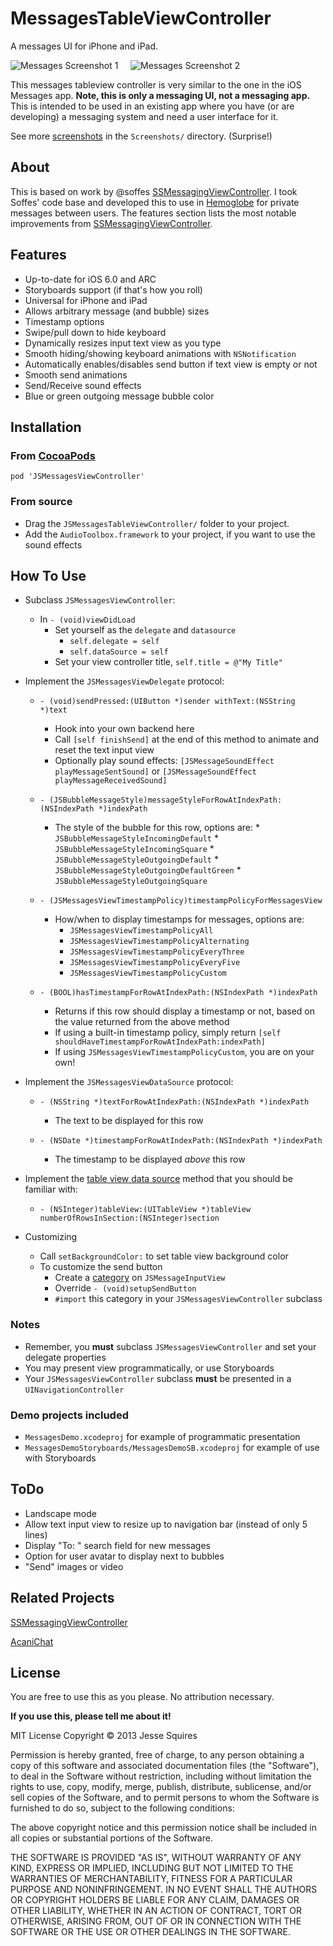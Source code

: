 # MessagesTableViewController

A messages UI for iPhone and iPad.

![Messages Screenshot 1][img1] &nbsp;&nbsp;&nbsp; ![Messages Screenshot 2][img2]

This messages tableview controller is very similar to the one in the iOS Messages app. **Note, this is only a messaging UI, not a messaging app.** This is intended to be used in an existing app where you have (or are developing) a messaging system and need a user interface for it.

See more [screenshots](https://github.com/jessesquires/MessagesTableViewController/tree/master/Screenshots) in the `Screenshots/` directory. (Surprise!)

## About

This is based on work by @soffes [SSMessagingViewController][ss]. I took Soffes' code base and developed this to use in [Hemoglobe](http://www.hemoglobe.com) for private messages between users. The features section lists the most notable improvements from [SSMessagingViewController][ss].

## Features 

* Up-to-date for iOS 6.0 and ARC
* Storyboards support (if that's how you roll)
* Universal for iPhone and iPad
* Allows arbitrary message (and bubble) sizes
* Timestamp options
* Swipe/pull down to hide keyboard
* Dynamically resizes input text view as you type
* Smooth hiding/showing keyboard animations with `NSNotification`
* Automatically enables/disables send button if text view is empty or not
* Smooth send animations
* Send/Receive sound effects
* Blue or green outgoing message bubble color

## Installation

### From [CocoaPods](http://www.cocoapods.org)

    pod 'JSMessagesViewController'

### From source

* Drag the `JSMessagesTableViewController/` folder to your project.
* Add the `AudioToolbox.framework` to your project, if you want to use the sound effects

## How To Use

* Subclass `JSMessagesViewController`:
	* In `- (void)viewDidLoad`
		* Set yourself as the `delegate` and `datasource`
			* `self.delegate = self`
    		* `self.dataSource = self`
    	* Set your view controller title, `self.title = @"My Title"`

* Implement the `JSMessagesViewDelegate` protocol:
	* `- (void)sendPressed:(UIButton *)sender withText:(NSString *)text`
		* Hook into your own backend here
		* Call `[self finishSend]` at the end of this method to animate and reset the text input view
		* Optionally play sound effects: `[JSMessageSoundEffect playMessageSentSound]` or `[JSMessageSoundEffect playMessageReceivedSound]`

	* `- (JSBubbleMessageStyle)messageStyleForRowAtIndexPath:(NSIndexPath *)indexPath`
		* The style of the bubble for this row, options are: 
				* `JSBubbleMessageStyleIncomingDefault`
    			* `JSBubbleMessageStyleIncomingSquare`
    			* `JSBubbleMessageStyleOutgoingDefault`
				* `JSBubbleMessageStyleOutgoingDefaultGreen`
    			* `JSBubbleMessageStyleOutgoingSquare`

    * `- (JSMessagesViewTimestampPolicy)timestampPolicyForMessagesView`
    	* How/when to display timestamps for messages, options are:
			* `JSMessagesViewTimestampPolicyAll`
			* `JSMessagesViewTimestampPolicyAlternating`
			* `JSMessagesViewTimestampPolicyEveryThree`
			* `JSMessagesViewTimestampPolicyEveryFive`
			* `JSMessagesViewTimestampPolicyCustom`

	* `- (BOOL)hasTimestampForRowAtIndexPath:(NSIndexPath *)indexPath`
		* Returns if this row should display a timestamp or not, based on the value returned from the above method
		* If using a built-in timestamp policy, simply return `[self shouldHaveTimestampForRowAtIndexPath:indexPath]`
    	* If using `JSMessagesViewTimestampPolicyCustom`, you are on your own!

* Implement the `JSMessagesViewDataSource` protocol:
	* `- (NSString *)textForRowAtIndexPath:(NSIndexPath *)indexPath`
		* The text to be displayed for this row

	* `- (NSDate *)timestampForRowAtIndexPath:(NSIndexPath *)indexPath`
		* The timestamp to be displayed *above* this row

* Implement the [table view data source][ref1] method that you should be familiar with:
	* `- (NSInteger)tableView:(UITableView *)tableView numberOfRowsInSection:(NSInteger)section`

* Customizing
	* Call `setBackgroundColor:` to set table view background color
	* To customize the send button
		* Create a [category][ref2] on `JSMessageInputView`
		* Override `- (void)setupSendButton`
		* `#import` this category in your `JSMessagesViewController` subclass 

### Notes

* Remember, you **must** subclass `JSMessagesViewController` and set your delegate properties
* You may present view programmatically, or use Storyboards
* Your `JSMessagesViewController` subclass **must** be presented in a `UINavigationController`

### Demo projects included

* `MessagesDemo.xcodeproj` for example of programmatic presentation
* `MessagesDemoStoryboards/MessagesDemoSB.xcodeproj` for example of use with Storyboards

## ToDo

* Landscape mode
* Allow text input view to resize up to navigation bar (instead of only 5 lines)
* Display "To: <recipient>" search field for new messages
* Option for user avatar to display next to bubbles
* "Send" images or video

## Related Projects

[SSMessagingViewController][ss]

[AcaniChat](https://github.com/acani/AcaniChat)


## License

You are free to use this as you please. No attribution necessary. 

**If you use this, please tell me about it!**

MIT License
Copyright &copy; 2013 Jesse Squires

Permission is hereby granted, free of charge, to any person obtaining a copy of this software and associated documentation files (the "Software"), to deal in the Software without restriction, including without limitation the rights to use, copy, modify, merge, publish, distribute, sublicense, and/or sell copies of the Software, and to permit persons to whom the Software is furnished to do so, subject to the following conditions:

The above copyright notice and this permission notice shall be included in all copies or substantial portions of the Software.

THE SOFTWARE IS PROVIDED "AS IS", WITHOUT WARRANTY OF ANY KIND, EXPRESS OR IMPLIED, INCLUDING BUT NOT LIMITED TO THE WARRANTIES OF MERCHANTABILITY, FITNESS FOR A PARTICULAR PURPOSE AND NONINFRINGEMENT. IN NO EVENT SHALL THE AUTHORS OR COPYRIGHT HOLDERS BE LIABLE FOR ANY CLAIM, DAMAGES OR OTHER LIABILITY, WHETHER IN AN ACTION OF CONTRACT, TORT OR OTHERWISE, ARISING FROM, OUT OF OR IN CONNECTION WITH THE SOFTWARE OR THE USE OR OTHER DEALINGS IN THE SOFTWARE.


[ss]:https://github.com/soffes/ssmessagesviewcontroller

[ref1]:http://developer.apple.com/library/ios/#documentation/uikit/reference/UITableViewDataSource_Protocol/Reference/Reference.html#//apple_ref/occ/intf/UITableViewDataSource
[ref2]:http://developer.apple.com/library/ios/#documentation/cocoa/conceptual/ProgrammingWithObjectiveC/CustomizingExistingClasses/CustomizingExistingClasses.html

[img1]:https://raw.github.com/jessesquires/MessagesTableViewController/master/Screenshots/iphone5-screenshot1.png
[img2]:https://raw.github.com/jessesquires/MessagesTableViewController/master/Screenshots/iphone5-screenshot2.png
[img3]:https://raw.github.com/jessesquires/MessagesTableViewController/master/Screenshots/iphone5-screenshot3.png
